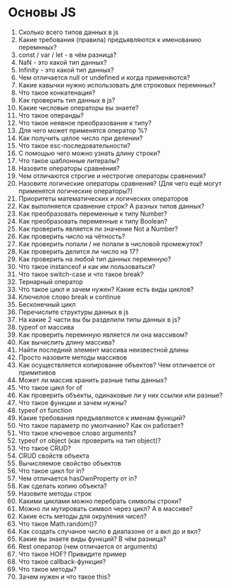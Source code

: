 # Основы JS

1. Сколько всего типов данных в js
2. Какие требования (правила) предъявляются к именованию перемнных?
3. const / var / let - в чём разница? 
4. NaN - это какой тип данных?
5. Infinity - это какой тип данных?
6. Чем отличается null от undefined и когда применяются?
7. Какие кавычки нужно использовать для строковых перемнных?
8. Что такое конкатенация?
9. Как проверить тип данных в js? 
10. Какие числовые операторы вы знаете?
11. Что такое операнды?
12. Что такое неявное преобразование к типу?
13. Для чего может применятся оператор %?
14. Как получить целое число при делении?
15. Что такое esc-последовательности?
16. С помощью чего можно узнать длину строки?
17. Что такое шаблонные литералы?
18. Назовите операторы сравнения?
19. Чем отличаются строгие и нестрогие операторы сравнения?
20. Назовите логические операторы сравнения? (Для чего ещё могут применятся логические операторы?)
21. Приоритеты математических и логических операторов
22. Как выполняется сравнение строк? А разных типов данных?
23. Как преобразовать переменные к типу Number?
24. Как преобразовать переменные к типу Boolean?
25. Как проверить является ли значение Not a Number?
26. Как проверить число на чётность?
27. Как проверить попали / не попали в числовой промежуток?
28. Как проверить делится ли число на 17?
29. Как проверить на любой тип данных перемнную?
30. Что такое instanceof и как им пользоваться?
31. Что такое switch-case и что такое break?
32. Тернарный оператор
33. Что такое цикл и зачем нужен? Какие есть виды циклов?
34. Ключелое слово break и continue
35. Бесконечный цикл
36. Перечислите структуры данных в js
37. На какие 2 части вы бы разделили типы данных в js?
38. typeof от массива
39. Как проверить перемнную является ли она массивом?
40. Как вычислить длину массива?
41. Найти последний элемент массива неизвестной длины
42. Просто назовите методы массивов
43. Как осуществляется копирование объектов? Чем отличается от примитивов
44. Может ли массив хранить разные типы данных?
45. Что такое цикл for of
46. Как проверить объекты, одинаковые ли у них ссылки или разные?
47. Что такое функции и зачем нужны? 
48. typeof от function
49. Какие требования предъявляются к именам функций?
50. Что такое параметр по умолчанию? Как он работает?
51. Что такое ключевое слово arguments?
52. typeof от object (как проверить на тип object)?
53. Что такое CRUD?
54. CRUD свойств объекта
55. Вычисляемое свойство объектов
56. Что такое цикл for in?
57. Чем отличается hasOwnProperty от in?
58. Как сделать копию объекта?
59. Назовите методы строк
60. Какими циклами можно перебрать символы строки?
61. Можно ли мутировать символ через цикл? А в массиве?
62. Какие есть методы для окруления чисел?
63. Что такое Math.random()?
64. Как создать случаное число в диапазоне от a вкл до и вкл?
65. Какие вы знаете виды функций? В чём разница?
66. Rest оператор (чем отличается от arguments)
67. Что такое HOF? Привидите пример
68. Что такое callback-функция?
69. Что такое методы?
70. Зачем нужен и что такое this?


